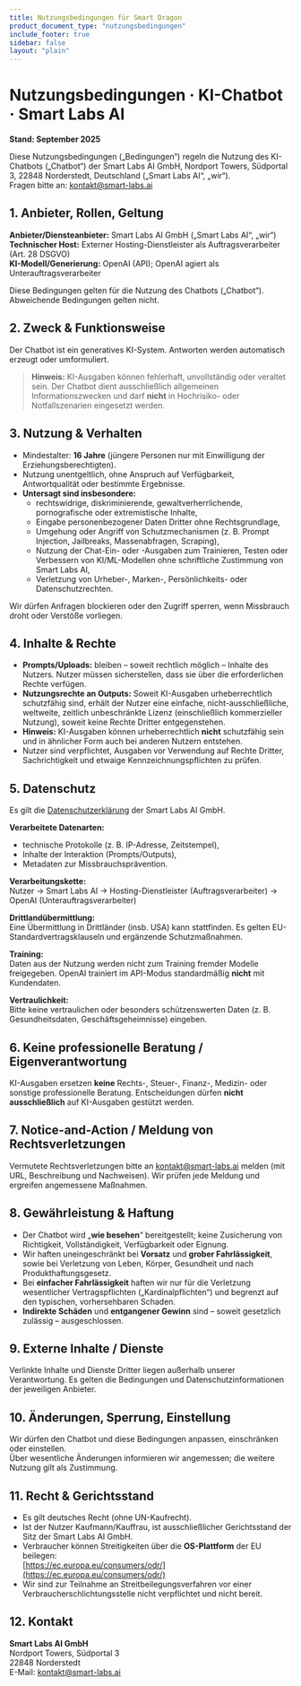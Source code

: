 ```yaml
---
title: Nutzungsbedingungen für Smart Dragon
product_document_type: "nutzungsbedingungen"
include_footer: true
sidebar: false
layout: "plain"
---
```


# Nutzungsbedingungen · KI-Chatbot · Smart Labs AI

**Stand: September 2025**

Diese Nutzungsbedingungen („Bedingungen“) regeln die Nutzung des KI-Chatbots („Chatbot“) der Smart Labs AI GmbH, Nordport Towers, Südportal 3, 22848 Norderstedt, Deutschland („Smart Labs AI“, „wir“).  
Fragen bitte an: [kontakt@smart-labs.ai](mailto:kontakt@smart-labs.ai)

## 1. Anbieter, Rollen, Geltung
**Anbieter/Diensteanbieter:** Smart Labs AI GmbH („Smart Labs AI“, „wir“)  
**Technischer Host:** Externer Hosting-Dienstleister als Auftragsverarbeiter (Art. 28 DSGVO)  
**KI-Modell/Generierung:** OpenAI (API); OpenAI agiert als Unterauftragsverarbeiter  

Diese Bedingungen gelten für die Nutzung des Chatbots („Chatbot“). Abweichende Bedingungen gelten nicht.

## 2. Zweck & Funktionsweise
Der Chatbot ist ein generatives KI-System. Antworten werden automatisch erzeugt oder umformuliert.

> **Hinweis:** KI-Ausgaben können fehlerhaft, unvollständig oder veraltet sein. Der Chatbot dient ausschließlich allgemeinen Informationszwecken und darf **nicht** in Hochrisiko- oder Notfallszenarien eingesetzt werden.

## 3. Nutzung & Verhalten
- Mindestalter: **16 Jahre** (jüngere Personen nur mit Einwilligung der Erziehungsberechtigten).  
- Nutzung unentgeltlich, ohne Anspruch auf Verfügbarkeit, Antwortqualität oder bestimmte Ergebnisse.  
- **Untersagt sind insbesondere:**
  - rechtswidrige, diskriminierende, gewaltverherrlichende, pornografische oder extremistische Inhalte,  
  - Eingabe personenbezogener Daten Dritter ohne Rechtsgrundlage,  
  - Umgehung oder Angriff von Schutzmechanismen (z. B. Prompt Injection, Jailbreaks, Massenabfragen, Scraping),  
  - Nutzung der Chat-Ein- oder -Ausgaben zum Trainieren, Testen oder Verbessern von KI/ML-Modellen ohne schriftliche Zustimmung von Smart Labs AI,  
  - Verletzung von Urheber-, Marken-, Persönlichkeits- oder Datenschutzrechten.  

Wir dürfen Anfragen blockieren oder den Zugriff sperren, wenn Missbrauch droht oder Verstöße vorliegen.

## 4. Inhalte & Rechte
- **Prompts/Uploads:** bleiben – soweit rechtlich möglich – Inhalte des Nutzers. Nutzer müssen sicherstellen, dass sie über die erforderlichen Rechte verfügen.  
- **Nutzungsrechte an Outputs:** Soweit KI-Ausgaben urheberrechtlich schutzfähig sind, erhält der Nutzer eine einfache, nicht-ausschließliche, weltweite, zeitlich unbeschränkte Lizenz (einschließlich kommerzieller Nutzung), soweit keine Rechte Dritter entgegenstehen.  
- **Hinweis:** KI-Ausgaben können urheberrechtlich **nicht** schutzfähig sein und in ähnlicher Form auch bei anderen Nutzern entstehen.  
- Nutzer sind verpflichtet, Ausgaben vor Verwendung auf Rechte Dritter, Sachrichtigkeit und etwaige Kennzeichnungspflichten zu prüfen.

## 5. Datenschutz
Es gilt die [Datenschutzerklärung](../datenschutzerklaerung) der Smart Labs AI GmbH.  

**Verarbeitete Datenarten:**  
- technische Protokolle (z. B. IP-Adresse, Zeitstempel),  
- Inhalte der Interaktion (Prompts/Outputs),  
- Metadaten zur Missbrauchsprävention.  

**Verarbeitungskette:**  
Nutzer → Smart Labs AI → Hosting-Dienstleister (Auftragsverarbeiter) → OpenAI (Unterauftragsverarbeiter)  

**Drittlandübermittlung:**  
Eine Übermittlung in Drittländer (insb. USA) kann stattfinden. Es gelten EU-Standardvertragsklauseln und ergänzende Schutzmaßnahmen.  

**Training:**  
Daten aus der Nutzung werden nicht zum Training fremder Modelle freigegeben. OpenAI trainiert im API-Modus standardmäßig **nicht** mit Kundendaten.  

**Vertraulichkeit:**  
Bitte keine vertraulichen oder besonders schützenswerten Daten (z. B. Gesundheitsdaten, Geschäftsgeheimnisse) eingeben.

## 6. Keine professionelle Beratung / Eigenverantwortung
KI-Ausgaben ersetzen **keine** Rechts-, Steuer-, Finanz-, Medizin- oder sonstige professionelle Beratung. Entscheidungen dürfen **nicht ausschließlich** auf KI-Ausgaben gestützt werden.

## 7. Notice-and-Action / Meldung von Rechtsverletzungen
Vermutete Rechtsverletzungen bitte an [kontakt@smart-labs.ai](mailto:kontakt@smart-labs.ai) melden (mit URL, Beschreibung und Nachweisen). Wir prüfen jede Meldung und ergreifen angemessene Maßnahmen.

## 8. Gewährleistung & Haftung
- Der Chatbot wird „**wie besehen**“ bereitgestellt; keine Zusicherung von Richtigkeit, Vollständigkeit, Verfügbarkeit oder Eignung.  
- Wir haften uneingeschränkt bei **Vorsatz** und **grober Fahrlässigkeit**, sowie bei Verletzung von Leben, Körper, Gesundheit und nach Produkthaftungsgesetz.  
- Bei **einfacher Fahrlässigkeit** haften wir nur für die Verletzung wesentlicher Vertragspflichten („Kardinalpflichten“) und begrenzt auf den typischen, vorhersehbaren Schaden.  
- **Indirekte Schäden** und **entgangener Gewinn** sind – soweit gesetzlich zulässig – ausgeschlossen.

## 9. Externe Inhalte / Dienste
Verlinkte Inhalte und Dienste Dritter liegen außerhalb unserer Verantwortung. Es gelten die Bedingungen und Datenschutzinformationen der jeweiligen Anbieter.

## 10. Änderungen, Sperrung, Einstellung
Wir dürfen den Chatbot und diese Bedingungen anpassen, einschränken oder einstellen.  
Über wesentliche Änderungen informieren wir angemessen; die weitere Nutzung gilt als Zustimmung.

## 11. Recht & Gerichtsstand
- Es gilt deutsches Recht (ohne UN-Kaufrecht).  
- Ist der Nutzer Kaufmann/Kauffrau, ist ausschließlicher Gerichtsstand der Sitz der Smart Labs AI GmbH.  
- Verbraucher können Streitigkeiten über die **OS-Plattform** der EU beilegen:  
  [https://ec.europa.eu/consumers/odr/](https://ec.europa.eu/consumers/odr/)  
- Wir sind zur Teilnahme an Streitbeilegungsverfahren vor einer Verbraucherschlichtungsstelle nicht verpflichtet und nicht bereit.

## 12. Kontakt
**Smart Labs AI GmbH**  
Nordport Towers, Südportal 3  
22848 Norderstedt  
E-Mail: [kontakt@smart-labs.ai](mailto:kontakt@smart-labs.ai)